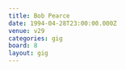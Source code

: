 ```yaml
---
title: Bob Pearce
date: 1994-04-28T23:00:00.000Z
venue: v29
categories: gig
board: 8
layout: gig
---
```

